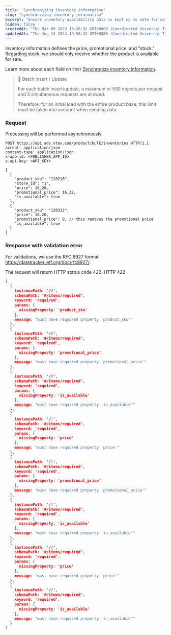 ```yaml
---
title: "Synchronizing inventory information"
slug: "synchronizing-inventory-information"
excerpt: "Ensure inventory availability data is kept up to date for ad display."
hidden: false
createdAt: "Thu Mar 09 2023 13:26:32 GMT+0000 (Coordinated Universal Time)"
updatedAt: "Thu Jun 13 2024 19:58:32 GMT+0000 (Coordinated Universal Time)"
---
```


Inventory information defines the price, promotional price, and "stock." Regarding stock, we should only receive whether the product is available for sale.

Learn more about each field on `POST` [Synchronize inventory information](https://developers.vtex.com/docs/api-reference/vtex-ads-api#post-/product/bulk/inventories).

> 🚧 Batch Insert / Update
> 
> For each batch insert/update, a maximum of 500 objects per request and 3 simultaneous requests are allowed.
> 
> Therefore, for an initial load with the entire product base, this limit must be taken into account when sending data.

### Request

Processing will be performed asynchronously.

```http
POST https://api.ads.vtex.com/product/bulk/inventories HTTP/1.1
accept: application/json
content-type: application/json
x-app-id: <PUBLISHER_APP_ID>
x-api-key: <API_KEY>

[
  {
    "product_sku": "120210",
    "store_id": "1",
    "price": 18.20,
    "promotional_price": 16.32,
    "is_available": true
  },
  {
    "product_sku": "120212",
    "price": 18.20,
    "promotional_price": 0, // this removes the promotional price
    "is_available": true
  }
]  
```

### Response with validation error

For validations, we use the RFC 8927 format https://datatracker.ietf.org/doc/rfc8927/.

The request will return HTTP status code 422. HTTP 422

```json
[
  {
    instancePath: '/0',
    schemaPath: '#/items/required',
    keyword: 'required',
    params: {
      missingProperty: 'product_sku'
    },
    message: "must have required property 'product_sku'"
  },
  {
    instancePath: '/0',
    schemaPath: '#/items/required',
    keyword: 'required',
    params: {
      missingProperty: 'promotional_price'
    },
    message: "must have required property 'promotional_price'"
  },
  {
    instancePath: '/0',
    schemaPath: '#/items/required',
    keyword: 'required',
    params: {
      missingProperty: 'is_available'
    },
    message: "must have required property 'is_available'"
  },
  {
    instancePath: '/1',
    schemaPath: '#/items/required',
    keyword: 'required',
    params: {
      missingProperty: 'price'
    },
    message: "must have required property 'price'"
  },
  {
    instancePath: '/1',
    schemaPath: '#/items/required',
    keyword: 'required',
    params: {
      missingProperty: 'promotional_price'
    },
    message: "must have required property 'promotional_price'"
  },
  {
    instancePath: '/1',
    schemaPath: '#/items/required',
    keyword: 'required',
    params: {
      missingProperty: 'is_available'
    },
    message: "must have required property 'is_available'"
  },
  {
    instancePath: '/2',
    schemaPath: '#/items/required',
    keyword: 'required',
    params: {
      missingProperty: 'price'
    },
    message: "must have required property 'price'"
  },
  {
    instancePath: '/2',
    schemaPath: '#/items/required',
    keyword: 'required',
    params: {
      missingProperty: 'is_available'
    },
    message: "must have required property 'is_available'"
  }
]
```
